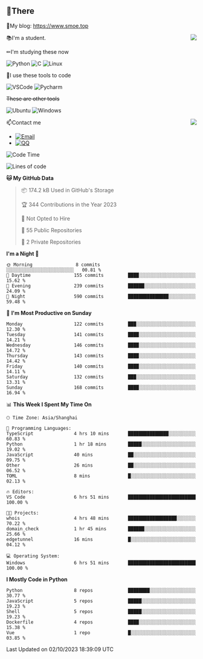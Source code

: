 
## 👏There

📰My blog: https://www.smoe.top

<img align="right" src="https://github-readme-stats.vercel.app/api/top-langs/?username=AkashiCoin"/>


📚I'm a student.

✏I'm studying these now

![Python](https://img.shields.io/badge/-Python-blue?style=flat-square&logo=Python&logoColor=fff)
![C](https://img.shields.io/badge/-C-585858?style=flat-square&logo=C&logoColor=fff)
![Linux](https://img.shields.io/badge/-Linux-black?style=flat-square&logo=Linux&logoColor=fff)

🔨I use these tools to code

![VSCode](https://img.shields.io/badge/-VSCode-blue?style=flat-square&logo=visualstudiocode&logoColor=fff)
![Pycharm](https://img.shields.io/badge/-Pycharm-green?style=flat-square&logo=pycharm&logoColor=fff)

 ~~These are other tools~~

![Ubuntu](https://img.shields.io/badge/-Ubuntu-orange?style=flat-square&logo=Ubuntu&logoColor=fff)
![Windows](https://img.shields.io/badge/-Windows-blue?style=flat-square&logo=Windows&logoColor=fff)

<img align="right" src="https://github-readme-stats.vercel.app/api?username=AkashiCoin" />


📫Contact me

* [![Email](https://img.shields.io/badge/Email-l1040186796@gmail.com-1?style=social&logoColor=fff)](mailto:l1040186796@gmail.com)
* [![QQ](https://img.shields.io/badge/QQ-1040186796-1?style=social&logoColor=fff)](tencent://AddContact/?fromId=45&fromSubId=1&subcmd=all&uin=1040186796&website=www.oicqzone.com)

<!--START_SECTION:waka-->
![Code Time](http://img.shields.io/badge/Code%20Time-883%20hrs%2045%20mins-blue)

![Lines of code](https://img.shields.io/badge/From%20Hello%20World%20I%27ve%20Written-242.6%20thousand%20lines%20of%20code-blue)

**🐱 My GitHub Data** 

> 📦 174.2 kB Used in GitHub's Storage 
 > 
> 🏆 344 Contributions in the Year 2023
 > 
> 🚫 Not Opted to Hire
 > 
> 📜 55 Public Repositories 
 > 
> 🔑 2 Private Repositories 
 > 
**I'm a Night 🦉** 

```text
🌞 Morning                8 commits           ░░░░░░░░░░░░░░░░░░░░░░░░░   00.81 % 
🌆 Daytime                155 commits         ████░░░░░░░░░░░░░░░░░░░░░   15.62 % 
🌃 Evening                239 commits         ██████░░░░░░░░░░░░░░░░░░░   24.09 % 
🌙 Night                  590 commits         ███████████████░░░░░░░░░░   59.48 % 
```
📅 **I'm Most Productive on Sunday** 

```text
Monday                   122 commits         ███░░░░░░░░░░░░░░░░░░░░░░   12.30 % 
Tuesday                  141 commits         ████░░░░░░░░░░░░░░░░░░░░░   14.21 % 
Wednesday                146 commits         ████░░░░░░░░░░░░░░░░░░░░░   14.72 % 
Thursday                 143 commits         ████░░░░░░░░░░░░░░░░░░░░░   14.42 % 
Friday                   140 commits         ████░░░░░░░░░░░░░░░░░░░░░   14.11 % 
Saturday                 132 commits         ███░░░░░░░░░░░░░░░░░░░░░░   13.31 % 
Sunday                   168 commits         ████░░░░░░░░░░░░░░░░░░░░░   16.94 % 
```


📊 **This Week I Spent My Time On** 

```text
🕑︎ Time Zone: Asia/Shanghai

💬 Programming Languages: 
TypeScript               4 hrs 10 mins       ███████████████░░░░░░░░░░   60.83 % 
Python                   1 hr 18 mins        █████░░░░░░░░░░░░░░░░░░░░   19.02 % 
JavaScript               40 mins             ██░░░░░░░░░░░░░░░░░░░░░░░   09.75 % 
Other                    26 mins             ██░░░░░░░░░░░░░░░░░░░░░░░   06.52 % 
TOML                     8 mins              █░░░░░░░░░░░░░░░░░░░░░░░░   02.13 % 

🔥 Editors: 
VS Code                  6 hrs 51 mins       █████████████████████████   100.00 % 

🐱‍💻 Projects: 
whois                    4 hrs 48 mins       ██████████████████░░░░░░░   70.22 % 
domain_check             1 hr 45 mins        ██████░░░░░░░░░░░░░░░░░░░   25.66 % 
edgetunnel               16 mins             █░░░░░░░░░░░░░░░░░░░░░░░░   04.12 % 

💻 Operating System: 
Windows                  6 hrs 51 mins       █████████████████████████   100.00 % 
```

**I Mostly Code in Python** 

```text
Python                   8 repos             ████████░░░░░░░░░░░░░░░░░   30.77 % 
JavaScript               5 repos             █████░░░░░░░░░░░░░░░░░░░░   19.23 % 
Shell                    5 repos             █████░░░░░░░░░░░░░░░░░░░░   19.23 % 
Dockerfile               4 repos             ████░░░░░░░░░░░░░░░░░░░░░   15.38 % 
Vue                      1 repo              █░░░░░░░░░░░░░░░░░░░░░░░░   03.85 % 
```




 Last Updated on 02/10/2023 18:39:09 UTC
<!--END_SECTION:waka-->
